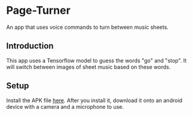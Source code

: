 # Page-Turner
An app that uses voice commands to turn between music sheets.
## Introduction
This app uses a Tensorflow model to guess the words "go" and "stop". It will switch between images of sheet music based on these words.
## Setup
Install the APK file [here](https://drive.google.com/open?id=1gBZF0fee0xSnS_Dg_H3VLV8iTpQhA-_Z).
After you install it, download it onto an android device with a camera and a microphone to use.
